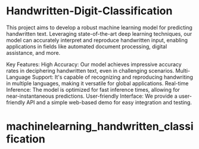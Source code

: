 # Handwritten-Digit-Classification
This project aims to develop a robust machine learning model for predicting handwritten text. Leveraging state-of-the-art deep learning techniques, our model can accurately interpret and reproduce handwritten input, enabling applications in fields like automated document processing, digital assistance, and more.

Key Features:
High Accuracy: Our model achieves impressive accuracy rates in deciphering handwritten text, even in challenging scenarios.
Multi-Language Support: It's capable of recognizing and reproducing handwriting in multiple languages, making it versatile for global applications.
Real-time Inference: The model is optimized for fast inference times, allowing for near-instantaneous predictions.
User-friendly Interface: We provide a user-friendly API and a simple web-based demo for easy integration and testing.
# machinelearning_handwritten_classification
